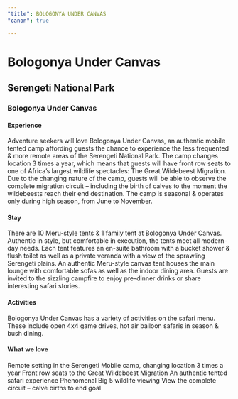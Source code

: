 ```yaml
---
"title": BOLOGONYA UNDER CANVAS
"canon": true

---
```


# Bologonya Under Canvas
## Serengeti National Park
### Bologonya Under Canvas

#### Experience
Adventure seekers will love Bologonya Under Canvas, an authentic mobile tented camp affording guests the chance to experience the less frequented &amp; more remote areas of the Serengeti National Park.
The camp changes location 3 times a year, which means that guests will have front row seats to one of Africa’s largest wildlife spectacles:  The Great Wildebeest Migration.  
Due to the changing nature of the camp, guests will be able to observe the complete migration circuit – including the birth of calves to the moment the wildebeests reach their end destination.
The camp is seasonal &amp; operates only during high season, from June to November.

#### Stay
There are 10 Meru-style tents &amp; 1 family tent at Bologonya Under Canvas.  Authentic in style, but comfortable in execution, the tents meet all modern-day needs.
Each tent features an en-suite bathroom with a bucket shower &amp; flush toilet as well as a private veranda with a view of the sprawling Serengeti plains.
An authentic Meru-style canvas tent houses the main lounge with comfortable sofas as well as the indoor dining area.  Guests are invited to the sizzling campfire to enjoy pre-dinner drinks or share interesting safari stories.

#### Activities
Bologonya Under Canvas has a variety of activities on the safari menu.
These include open 4x4 game drives, hot air balloon safaris in season &amp; bush dining.


#### What we love
Remote setting in the Serengeti
Mobile camp, changing location 3 times a year
Front row seats to the Great Wildebeest Migration
An authentic tented safari experience
Phenomenal Big 5 wildlife viewing
View the complete circuit – calve births to end goal